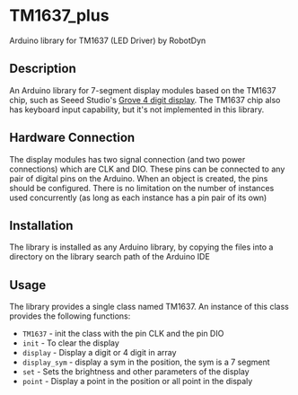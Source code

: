 TM1637_plus
======
Arduino library for TM1637 (LED Driver) by RobotDyn


Description
-----------
An Arduino library for 7-segment display modules based on the TM1637 chip, such as Seeed Studio's [Grove 4 digit display](http://www.seeedstudio.com/depot/grove-4digit-display-p-1198.html). The TM1637 chip also has keyboard input capability, but it's not implemented in this library.

Hardware Connection
-------------------
The display modules has two signal connection (and two power connections) which are CLK and DIO. These pins can be connected to any pair of digital pins on the Arduino. When an object is created, the pins should be configured. There is no limitation on the number of instances used concurrently (as long as each instance has a pin pair of its own)

Installation
------------
The library is installed as any Arduino library, by copying the files into a directory on the library search path of the Arduino IDE

Usage
-----
The library provides a single class named TM1637. An instance of this class provides the following functions:

* `TM1637` - init the class with the pin CLK and the pin DIO
* `init` - To clear the display
* `display` - Display a digit or 4 digit in array
* `display_sym` - display a sym in the position, the sym is a 7 segment
* `set` - Sets the brightness and other parameters of the display
* `point` - Display a point in the position or all point in the dispaly


